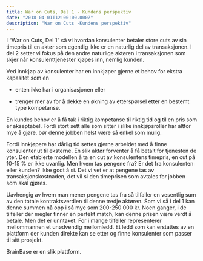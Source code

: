 ```yaml
---
title: War on Cuts, Del 1 - Kundens perspektiv
date: "2018-04-01T12:00:00.000Z"
description: "War on Cuts -Kundens perspektiv"
---
```


I “War on Cuts, Del 1” så vi hvordan konsulenter betaler store cuts av sin timepris til en aktør som egentlig ikke er en naturlig del av transaksjonen. I del 2 setter vi fokus på den andre naturlige aktøren i transaksjonen som skjer når konsulenttjenester kjøpes inn, nemlig kunden. 

Ved innkjøp av konsulenter har en innkjøper gjerne et behov for ekstra kapasitet som en 

* enten ikke har i organisasjonen eller 

* trenger mer av for å dekke en økning av etterspørsel etter en bestemt type kompetanse. 

En kundes behov er å få tak i riktig kompetanse til riktig tid og til en pris som er akseptabel. Fordi stort sett alle som sitter i slike innkjøpsroller har altfor mye å gjøre, bør denne jobben helst være så enkel som mulig. 

Fordi innkjøpere har dårlig tid settes gjerne arbeidet med å finne konsulenter ut til eksterne. En slik aktør forventer å få betalt for tjenesten de yter. Den etablerte modellen å ta en cut av konsulentens timepris, en cut på 10-15 % er ikke uvanlig. Men hvem tas pengene fra? Er det fra konsulenten eller kunden? Ikke godt å si. Det vi vet er at pengene tas av transaksjonskostnaden, det vil si den timeprisen som avtales for jobben som skal gjøres. 

Uavhengig av hvem man mener pengene tas fra så tilfaller en vesentlig sum av den totale kontraktsverdien til denne tredje aktøren. Som vi så i del 1 kan denne summen nå opp i så mye som 200-250 000 kr. Noen ganger, i de tilfeller der megler finner en perfekt match, kan denne prisen være verdt å betale. Men det er unntaket. For i mange tilfeller representerer mellommannen et unødvendig mellomledd. Et ledd som kan erstattes av en plattform der kunden direkte kan se etter og finne konsulenter som passer til sitt prosjekt.

BrainBase er en slik plattform.